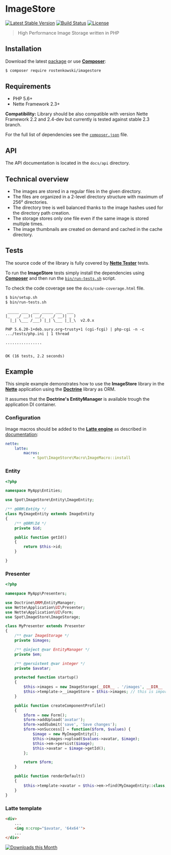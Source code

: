 # ImageStore

[![Latest Stable Version](https://poser.pugx.org/rostenkowski/imagestore/v/stable)](https://github.com/rostenkowski/imagestore/releases)
[![Build Status](https://travis-ci.org/rostenkowski/imagestore.svg?branch=master)](https://travis-ci.org/rostenkowski/imagestore)
[![License](https://img.shields.io/badge/license-New%20BSD-blue.svg)](https://github.com/rostenkowski/imagestore/blob/master/LICENSE)

> High Performance Image Storage written in PHP

## Installation

Download the latest [package](https://github.com/rostenkowski/imagestore/releases)
or use [**Composer**](https://getcomposer.org/doc/00-intro.md#globally):

```bash
$ composer require rostenkowski/imagestore
```

## Requirements
- PHP 5.6+
- Nette Framework 2.3+ 

**Compatibility:** Library should be also compatible with version Nette Framework 2.2 and 2.4-dev but currently is tested against stable 2.3 branch.

For the full list of dependencies see the [`composer.json`](composer.json) file.

## API

The API documentation is located in the `docs/api` directory.

## Technical overview
- The images are stored in a regular files in the given directory.
- The files are organized in a 2-level directory structure with maximum of 256² directories.
- The directory tree is well balanced thanks to the image hashes used for the directory path creation.
- The storage stores only one file even if the same image is stored multiple times.
- The image thumbnails are created on demand and cached in the cache directory.

## Tests

The source code of the library is fully covered by [**Nette Tester**](https://tester.nette.org/) tests.

To run the **ImageStore** tests simply install the dependencies
using [**Composer**](https://getcomposer.org/doc/00-intro.md#globally) and then run the [`bin/run-tests.sh`](bin/run-tests.sh) script.

To check the code coverage see the `docs/code-coverage.html` file.

```bash
$ bin/setup.sh
$ bin/run-tests.sh
```

```
 _____ ___  ___ _____ ___  ___
|_   _/ __)( __/_   _/ __)| _ )
  |_| \___ /___) |_| \___ |_|_\  v2.0.x

PHP 5.6.20-1+deb.sury.org~trusty+1 (cgi-fcgi) | php-cgi -n -c .../tests/php.ini | 1 thread

................


OK (16 tests, 2.2 seconds)

```


## Example

This simple example demonstrates how to use the **ImageStore** library in the [**Nette**](https://doc.nette.org/cs/2.3/quickstart) application
using the [**Doctrine**](http://docs.doctrine-project.org/projects/doctrine-orm/en/latest/tutorials/getting-started.html) library as ORM.

It assumes that the **Doctrine's EntityManager** is available trough the application DI container.

### Configuration

Image macros should be added to the [**Latte engine**](https://latte.nette.org/) as described
in [documentation](https://doc.nette.org/en/2.2/configuring#toc-latte):

```yaml
nette:
    latte:
        macros:
            - Spot\ImageStore\Macro\ImageMacro::install
```


### Entity

```php
<?php

namespace MyApp\Entities;

use Spot\ImageStore\Entity\ImageEntity;

/** @ORM\Entity */
class MyImageEntity extends ImageEntity
{
	/** @ORM\Id */
	private $id;

	public function getId()
	{
		return $this->id;
	}

}
```

### Presenter

```php
<?php

namespace MyApp\Presenters;

use Doctrine\ORM\EntityManager;
use Nette\Application\UI\Presenter;
use Nette\Application\UI\Form;
use Spot\ImageStore\ImageStorage;

class MyPresenter extends Presenter
{
	/** @var ImageStorage */
	private $images;

	/** @inject @var EntityManager */
    private $em;

    /** @persistent @var integer */
    private $avatar;

	protected function startup()
	{
		$this->images = new ImageStorage(__DIR__ . '/images', __DIR__ . '/cache');
		$this->template->__imageStore = $this->images; // this is important for the image macros
	}

	public function createComponentProfile()
	{
		$form = new Form();
		$form->addUpload('avatar');
		$form->addSubmit('save', 'Save changes');
		$form->onSuccess[] = function($form, $values) {
			$image = new MyImageEntity();
			$this->images->upload($values->avatar, $image);
			$this->em->persist($image);
			$this->avatar = $image->getId();
		};

		return $form;
	}

	public function renderDefault()
	{
		$this->template->avatar = $this->em->find(MyImageEntity::class, $this->avatar);
	}
}
```

### Latte template

```html
<div>
	...
	<img n:crop="$avatar, '64x64'">
	...
</div>
```

[![Downloads this Month](https://img.shields.io/packagist/dm/rostenkowski/imagestore.svg)](https://packagist.org/packages/rostenkowski/imagestore)
